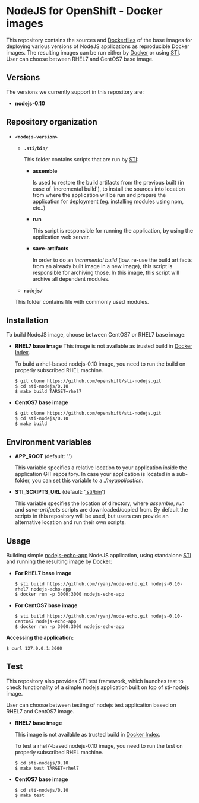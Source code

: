 NodeJS for OpenShift - Docker images
========================================

This repository contains the sources and
[Dockerfiles](https://github.com/openshift/sti-nodejs/tree/master/0.10)
of the base images for deploying various versions of NodeJS applications as reproducible Docker
images. The resulting images can be run either by [Docker](http://docker.io)
or using [STI](https://github.com/openshift/source-to-image). 
User can choose between RHEL7 and CentOS7 base image.

Versions
---------------
The versions we currently support in this repository are:
* **nodejs-0.10**


Repository organization
------------------------
* **`<nodejs-version>`**

  * **`.sti/bin/`**

    This folder contains scripts that are run by [STI](https://github.com/openshift/source-to-image):

    *   **assemble**

        Is used to restore the build artifacts from the previous built (in case of
        'incremental build'), to install the sources into location from where the
        application will be run and prepare the application for deployment (eg.
        installing modules using npm, etc..)

    *   **run**

        This script is responsible for running the application, by using the
        application web server.

    *   **save-artifacts**

        In order to do an *incremental build* (iow. re-use the build artifacts
        from an already built image in a new image), this script is responsible for
        archiving those. In this image, this script will archive all dependent modules.

  * **`nodejs/`**

  This folder contains file with commonly used modules.


Installation
---------------
To build NodeJS image, choose between CentOS7 or RHEL7 base image:
*  **RHEL7 base image**
    This image is not available as trusted build in [Docker Index](https://index.docker.io).

    To build a rhel-based nodejs-0.10 image, you need to run the build on properly subscribed RHEL machine.

    ```
    $ git clone https://github.com/openshift/sti-nodejs.git
    $ cd sti-nodejs/0.10
    $ make build TARGET=rhel7
    ```

*  **CentOS7 base image**
    ```
    $ git clone https://github.com/openshift/sti-nodejs.git
    $ cd sti-nodejs/0.10
    $ make build
    ```


Environment variables
---------------------

*  **APP_ROOT** (default: '.')

    This variable specifies a relative location to your application inside the
    application GIT repository. In case your application is located in a
    sub-folder, you can set this variable to a *./myapplication*.

*  **STI_SCRIPTS_URL** (default: '[.sti/bin](https://raw.githubusercontent.com/openshift/sti-nodejs/master/.sti/bin)')

    This variable specifies the location of directory, where *assemble*, *run* and
    *save-artifacts* scripts are downloaded/copied from. By default the scripts
    in this repository will be used, but users can provide an alternative
    location and run their own scripts.

Usage
---------------------
Building simple [nodejs-echo-app](https://github.com/ryanj/node-echo) NodeJS application, using standalone [STI](https://github.com/openshift/source-to-image) and running the resulting image by [Docker](http://docker.io):

*  **For RHEL7 base image**
    ```
    $ sti build https://github.com/ryanj/node-echo.git nodejs-0.10-rhel7 nodejs-echo-app
    $ docker run -p 3000:3000 nodejs-echo-app
    ```

*  **For CentOS7 base image**
    ```
    $ sti build https://github.com/ryanj/node-echo.git nodejs-0.10-centos7 nodejs-echo-app
    $ docker run -p 3000:3000 nodejs-echo-app
    ```

**Accessing the application:**
```
$ curl 127.0.0.1:3000
```

Test
---------------------
This repository also provides STI test framework, which launches test to check functionality
of a simple nodejs application built on top of sti-nodejs image.

User can choose between testing of nodejs test application based on RHEL7 and CentOS7 image.

*  **RHEL7 base image**

    This image is not available as trusted build in [Docker Index](https://index.docker.io).

    To test a rhel7-based nodejs-0.10 image, you need to run the test on properly subscribed RHEL machine.

    ```
    $ cd sti-nodejs/0.10
    $ make test TARGET=rhel7
    ```

*  **CentOS7 base image**

    ```
    $ cd sti-nodejs/0.10
    $ make test
    ```